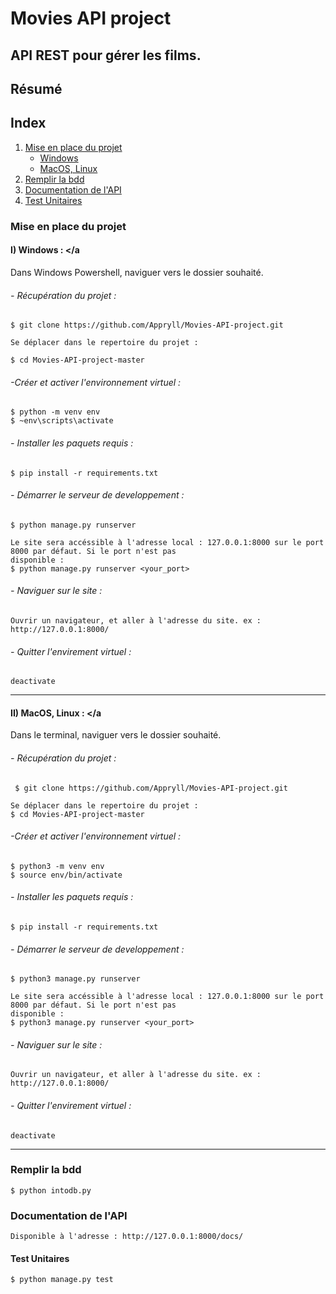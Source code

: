 # Movies API project

## API REST pour gérer les films.

## Résumé
## Index
1. [Mise en place du projet](#local)
    - [Windows](#windows)
    - [MacOS, Linux](#macl)
2. [Remplir la bdd](bdd)
3. [Documentation de l'API](#swagger)
4. [Test Unitaires](#test)

### Mise en place du projet<a name="local"></a>

#### I) Windows : <a name="windows"></a
Dans Windows Powershell, naviguer vers le dossier souhaité.

###### - Récupération du projet :

    $ git clone https://github.com/Appryll/Movies-API-project.git

    Se déplacer dans le repertoire du projet :

    $ cd Movies-API-project-master

###### -Créer et activer l'environnement virtuel :
    $ python -m venv env 
    $ ~env\scripts\activate
    
###### - Installer les paquets requis :
    $ pip install -r requirements.txt

###### - Démarrer le serveur de developpement :
    $ python manage.py runserver

    Le site sera accéssible à l'adresse local : 127.0.0.1:8000 sur le port 8000 par défaut. Si le port n'est pas 
    disponible :
    $ python manage.py runserver <your_port>

###### - Naviguer sur le site :
    Ouvrir un navigateur, et aller à l'adresse du site. ex : http://127.0.0.1:8000/

###### - Quitter l'envirement virtuel :
    deactivate

-----
#### II) MacOS, Linux : <a name="macl"></a
Dans le terminal, naviguer vers le dossier souhaité.

###### - Récupération du projet :
     $ git clone https://github.com/Appryll/Movies-API-project.git

    Se déplacer dans le repertoire du projet :
    $ cd Movies-API-project-master

###### -Créer et activer l'environnement virtuel :
    $ python3 -m venv env 
    $ source env/bin/activate
    
###### - Installer les paquets requis :
    $ pip install -r requirements.txt

###### - Démarrer le serveur de developpement :
    $ python3 manage.py runserver

    Le site sera accéssible à l'adresse local : 127.0.0.1:8000 sur le port 8000 par défaut. Si le port n'est pas 
    disponible :
    $ python3 manage.py runserver <your_port>

###### - Naviguer sur le site :
    Ouvrir un navigateur, et aller à l'adresse du site. ex : http://127.0.0.1:8000/

###### - Quitter l'envirement virtuel :
    deactivate

------------------------------------------------------------------------------------------------------------------------
### Remplir la bdd <a name="bdd"></a>
    $ python intodb.py
### Documentation de l'API <a name="swagger"></a>
    Disponible à l'adresse : http://127.0.0.1:8000/docs/

#### Test Unitaires <a name="test"></a>
    $ python manage.py test